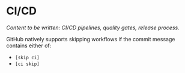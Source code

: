 # CI/CD

*Content to be written: CI/CD pipelines, quality gates, release process.*

GitHub natively supports skipping workflows if the commit message contains either of:
- `[skip ci]`
- `[ci skip]`
